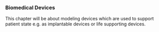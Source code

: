 ### Biomedical Devices

This chapter will be about modeling devices which are used to support patient state e.g. as implantable devices or life supporting devices.
